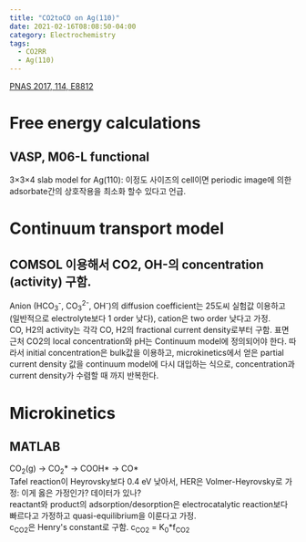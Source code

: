 ```yaml
---
title: "CO2toCO on Ag(110)"
date: 2021-02-16T08:08:50-04:00
category: Electrochemistry
tags:
  - CO2RR
  - Ag(110)
---
```


[PNAS 2017, 114, E8812](https://doi.org/10.1073/pnas.1713164114)

# Free energy calculations
## VASP, M06-L functional
3×3×4 slab model for Ag(110): 이정도 사이즈의 cell이면 periodic image에 의한 adsorbate간의 상호작용을 최소화 할수 있다고 언급.  

# Continuum transport model
## COMSOL 이용해서 CO2, OH-의 concentration (activity) 구함.
Anion (HCO<sub>3</sub><sup>-</sup>, CO<sub>3</sub><sup>2-</sup>, OH<sup>-</sup>)의 diffusion coefficient는 25도씨 실험값 이용하고 (일반적으로 electrolyte보다 1 order 낮다), cation은 two order 낮다고 가정.  
CO, H2의 activity는 각각 CO, H2의 fractional current density로부터 구함.
표면 근처 CO2의 local concentration와 pH는 Continuum model에 정의되어야 한다. 따라서 initial concentration은 bulk값을 이용하고, microkinetics에서 얻은 partial current density 값을 continuum model에 다시 대입하는 식으로, concentration과 current density가 수렴할 때 까지 반복한다.  

# Microkinetics
## MATLAB  
CO<sub>2</sub>(g) -> CO<sub>2</sub>* -> COOH* -> CO*  
Tafel reaction이 Heyrovsky보다 0.4 eV 낮아서, HER은 Volmer-Heyrovsky로 가정: 이게 옳은 가정인가? 데이터가 있나?  
reactant와 product의 adsorption/desorption은 electrocatalytic reaction보다 빠르다고 가정하고 quasi-equilibrium을 이룬다고 가정.  
c<sub>CO2</sub>은 Henry's constant로 구함. c<sub>CO2</sub> = K<sub>0</sub>*f<sub>CO2</sub>  



